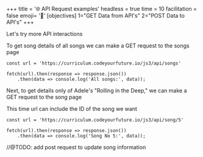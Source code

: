 +++
title = '🌐 API Request examples'
headless = true
time = 10
facilitation = false
emoji= '🧩'
[objectives]
1="GET Data from API's"
2="POST Data to API's"
+++

Let's try more API interactions

To get song details of all songs we can make a GET request to the songs page

```
const url = 'https://curriculum.codeyourfuture.io/js3/api/songs'

fetch(url).then(response => response.json())
    .then(data => console.log('All songs:', data));
```

Next, to get details only of Adele's "Rolling in the Deep," we can make a GET request to the song page

This time url can include the ID of the song we want 

```
const url = 'https://curriculum.codeyourfuture.io/js3/api/song/5'

fetch(url).then(response => response.json())
    .then(data => console.log('Song No 5:', data));
```

//@TODO: add post request to update song information